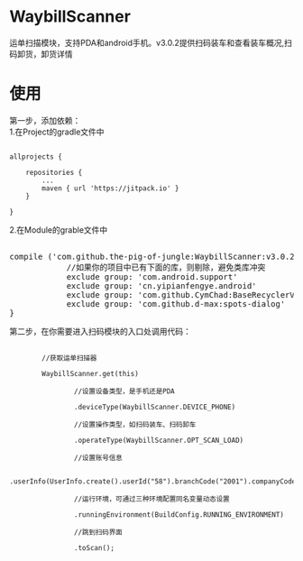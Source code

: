 # WaybillScanner
运单扫描模块，支持PDA和android手机。v3.0.2提供扫码装车和查看装车概况,扫码卸货，卸货详情<br/>
# 使用

第一步，添加依赖：</br>
1.在Project的gradle文件中<br/>
<pre><code>
allprojects {

    repositories {
        ...
        maven { url 'https://jitpack.io' }
    }

}
</code></pre>
2.在Module的grable文件中<br/>
<pre></code>
compile ('com.github.the-pig-of-jungle:WaybillScanner:v3.0.2'){
            //如果你的项目中已有下面的库，则剔除，避免类库冲突
            exclude group: 'com.android.support'
            exclude group: 'cn.yipianfengye.android'
            exclude group: 'com.github.CymChad:BaseRecyclerViewAdapterHelper'
            exclude group: 'com.github.d-max:spots-dialog'
}
</code></pre>
第二步，在你需要进入扫码模块的入口处调用代码：<br/>
<pre><code>
        //获取运单扫描器

        WaybillScanner.get(this)

                //设置设备类型，是手机还是PDA

                .deviceType(WaybillScanner.DEVICE_PHONE)

                //设置操作类型，如扫码装车、扫码卸车

                .operateType(WaybillScanner.OPT_SCAN_LOAD)

                //设置账号信息

                .userInfo(UserInfo.create().userId("58").branchCode("2001").companyCode("002"))

                //运行环境，可通过三种环境配置同名变量动态设置

                .runningEnvironment(BuildConfig.RUNNING_ENVIRONMENT)

                //跳到扫码界面

                .toScan();
</code></pre>
